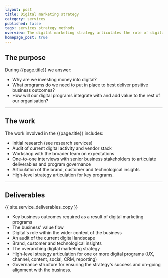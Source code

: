 ```yaml
---
layout: post
title: Digital marketing strategy
category: services
published: false
tags: services strategy methods
overview: The digital marketing strategy articulates the role of digital within your organisation and the interplay between digital functions (with close attention to IT and marketing).
homepage_post: true
---
```


## The purpose

During {{page.title}} we answer:

* Why are we investing money into digital?
* What programs do we need to put in place to best deliver positive business outcomes?
* How will our digital programs integrate with and add value to the rest of our organisation?

***

## The work

The work involved in the {{page.title}} includes:

* Initial research (see research services)
* Audit of current digital activity and vendor stack
* Workshop with the broader team on expectations
* One-to-one interviews with senior business stakeholders to articulate deliverables and program governance
* Articulation of the brand, customer and technological insights
* High-level strategy articulation for key programs.

***

## Deliverables

{{ site.service_deliverables_copy }}

* Key business outcomes required as a result of digital marketing programs
* The business' value flow
* Digital's role within the wider context of the business
* An audit of the current digital landscape
* Brand, customer and technological insights
* The overarching digital marketing strategy
* High-level strategy articulation for one or more digital programs (UX, channel, content, social, CRM, reporting)
* Governance structure for ensuring the strategy's success and on-going alignment with the business.